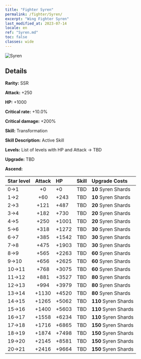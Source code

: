 ```yaml
---
title: "Fighter Syren"
permalink: /fighter/Syren/
excerpt: "Wing Fighter Syren"
last_modified_at: 2023-07-14
locale: en
ref: "Syren.md"
toc: false
classes: wide
---
```



 ![Syren](/images/ship/fj_img7.png)

## Details

 **Rarity:** SSR 

 **Attack:** +250

 **HP:** +1000

 **Critical rate:** +10.0%

 **Critical damage:** +200%

 **Skill:** Transformation

 **Skill Description:**  Active Skill

 **Levels:**  List of levels with HP and Attack -> TBD

 **Upgrade:**  TBD

 **Ascend:**  

  |  Star level | Attack | HP |  Skill | Upgrade Costs |
  |:------|:----:|:------|:-------:|:-------------------|
  | 0->1  | +0  | +0  | TBD  | **10** Syren Shards |
  | 1->2  | +60  | +243  | TBD  | **10** Syren Shards |
  | 2->3  | +121  | +487  | TBD  | **20** Syren Shards |
  | 3->4  | +182  | +730  | TBD  | **20** Syren Shards |
  | 4->5  | +250  | +1001  | TBD  | **20** Syren Shards |
  | 5->6  | +318  | +1272  | TBD  | **30** Syren Shards |
  | 6->7  | +385  | +1542  | TBD  | **30** Syren Shards |
  | 7->8  | +475  | +1903  | TBD  | **30** Syren Shards |
  | 8->9  | +565  | +2263  | TBD  | **60** Syren Shards |
  | 9->10  | +656  | +2625  | TBD  | **60** Syren Shards |
  | 10->11  | +768  | +3075  | TBD  | **60** Syren Shards |
  | 11->12  | +881  | +3527  | TBD  | **80** Syren Shards |
  | 12->13  | +994  | +3979  | TBD  | **80** Syren Shards |
  | 13->14  | +1130  | +4520  | TBD  | **80** Syren Shards |
  | 14->15  | +1265  | +5062  | TBD  | **110** Syren Shards |
  | 15->16  | +1400  | +5603  | TBD  | **110** Syren Shards |
  | 16->17  | +1558  | +6234  | TBD  | **110** Syren Shards |
  | 17->18  | +1716  | +6865  | TBD  | **150** Syren Shards |
  | 18->19  | +1874  | +7498  | TBD  | **150** Syren Shards |
  | 19->20  | +2145  | +8581  | TBD  | **150** Syren Shards |
  | 20->21  | +2416  | +9664  | TBD  | **150** Syren Shards |

